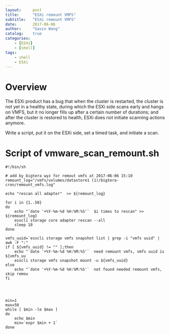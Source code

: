 ```yaml
---
layout:     post
title:      "ESXi remount VMFS"
subtitle:   "ESXi remount VMFS"
date:       2017-06-06
author:     "Gavin Wang"
catalog:    true
categories:
    - [ESXi]
    - [shell]
tags:
    - shell
    - ESXi
---
```



# Overview

The ESXi product has a bug that when the cluster is restarted, the cluster is not yet in a healthy state, during which the ESXi side scans early and hangs on VMFS, but it no longer fills up after a certain number of durations; and after the cluster is restored to health, ESXi does not initiate scanning actions anymore.

Write a script, put it on the ESXi side, set a timed task, and initiate a scan.


# Script of vmware_scan_remount.sh

```shell
#!/bin/sh

# add by bigtera wyz for remout vmfs at 2017-06-06 15:10
remount_log="/vmfs/volumes/datastore1 (1)/bigtera-cron/remount_vmfs.log"

echo "rescan all adapter"  >> ${remount_log}

for i in {1..50}
do
    echo "`date '+%Y-%m-%d %H:%M:%S'`  $i times to rescan" >> ${remount_log}
    esxcli storage core adapter rescan --all
    sleep 10
done

vmfs_uuid=`esxcli storage vmfs snapshot list | grep -i "vmfs uuid" | awk -F ":"
if [ ${vmfs_uuid} != "" ];then
    echo "`date '+%Y-%m-%d %H:%M:%S'`  need remount vmfs, vmfs uuid is ${vmfs_uu
    esxcli storage vmfs snapshot mount -u ${vmfs_uuid}
else
    echo "`date '+%Y-%m-%d %H:%M:%S'`  not found needed remount vmfs, skip remou
fi




min=1
max=50
while [ $min -le $max ]
do
    echo $min
    min=`expr $min + 1`
done  
```
